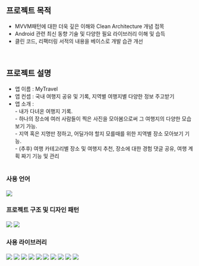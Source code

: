 
## 프로젝트 목적

<ul>
  <li>MVVM패턴에 대한 더욱 깊은 이해와 Clean Architecture 개념 접목</li>
  <li>Android 관련 최신 동향 기술 및 다양한 필요 라이브러리 이해 및 습득</li>
  <li>클린 코드, 리팩터링 서적의 내용을 베이스로 개발 습관 개선</li>
</ul>

<br/>

## 프로젝트 설명

<ul>
  <li>앱 이름 : MyTravel</li>
  <li>앱 컨셉 : 국내 여행지 공유 및 기록, 지역별 여행지별 다양한 정보 주고받기 </li>
  <li>앱 소개 : 
    <br/> - 내가 다녀온 여행지 기록.
    <br/> - 하나의 장소에 여러 사람들이 찍은 사진을 모아봄으로써 그 여행지의 다양한 모습 보기 가능.
    <br/> - 지역 혹은 지명만 정하고, 어딜가야 할지 모를때를 위한 지역별 장소 모아보기 기능.
    <br/> - (추후) 여행 카테고리별 장소 및 여행지 추천, 장소에 대한 경험 댓글 공유, 여행 계획 짜기 기능 및 관리
  </li>
</ul>


<h1></h1>

<h3>사용 언어<br/><br/>
  <img src="https://img.shields.io/badge/Kotlin-7e4dd2?style=flat-square"/>
</h3>
    
<h3><b>프로젝트 구조 및 디자인 패턴<br/><br/>
<img src="https://img.shields.io/badge/Clean Architecture-7732ff?style=flat-square"/>
<img src="https://img.shields.io/badge/MVVM-7732ff?style=flat-square"/>
  </b></h3>

<h3><b>사용 라이브러리<br/><br/>
<img src="https://img.shields.io/badge/Android AAC-66459B?style=flat-square"/>
<img src="https://img.shields.io/badge/DataBinding-66459B?style=flat-square"/>
<img src="https://img.shields.io/badge/Navigation-66459B?style=flat-square"/>
<img src="https://img.shields.io/badge/Paging3-66459B?style=flat-square"/>
<img src="https://img.shields.io/badge/Hilt-66459B?style=flat-square"/>
<img src="https://img.shields.io/badge/Coroutine-66459B?style=flat-square"/>
<img src="https://img.shields.io/badge/Flow-66459B?style=flat-square"/>
<img src="https://img.shields.io/badge/Retrofit-66459B?style=flat-square"/>
<img src="https://img.shields.io/badge/OkHttp3-66459B?style=flat-square"/>
<img src="https://img.shields.io/badge/Glide-66459B?style=flat-square"/>
  </b></h3><br/>
